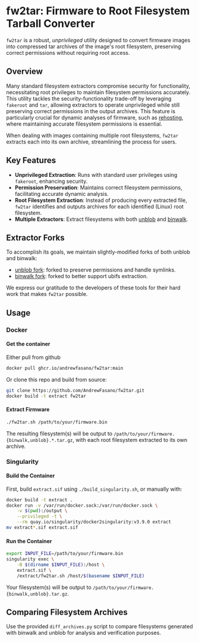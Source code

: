 # fw2tar: Firmware to Root Filesystem Tarball Converter

`fw2tar` is a robust, _unprivileged_ utility designed to convert firmware images into compressed tar archives of the image's root filesystem, preserving correct permissions without requiring root access.

## Overview

Many standard filesystem extractors compromise security for functionality, necessitating root privileges to maintain filesystem permissions accurately. This utility tackles the security-functionality trade-off by leveraging `fakeroot` and `tar`, allowing extractors to operate unprivileged while still preserving correct permissions in the output archives. This feature is particularly crucial for dynamic analyses of firmware, such as [rehosting](https://dspace.mit.edu/handle/1721.1/130505), where maintaining accurate filesystem permissions is essential.

When dealing with images containing multiple root filesystems, `fw2tar` extracts each into its own archive, streamlining the process for users.

## Key Features

- **Unprivileged Extraction**: Runs with standard user privileges using `fakeroot`, enhancing security.
- **Permission Preservation**: Maintains correct filesystem permissions, facilitating accurate dynamic analysis.
- **Root Filesystem Extraction**: Instead of producing every extracted file, `fw2tar` identifies and outputs archives for each identified (Linux) root filesystem.
- **Multiple Extractors**: Extract filesystems with both [unblob](https://github.com/onekey-sec/unblob/) and [binwalk](https://github.com/ReFirmLabs/binwalk).

## Extractor Forks
To accomplish its goals, we maintain slightly-modified forks of both unblob and binwalk:
- [unblob fork](https://github.com/andrewfasano/unblob): forked to preserve permissions and handle symlinks.
- [binwalk fork](https://github.com/andrewfasano/binwalk): forked to better support ubifs extraction.

We express our gratitude to the developers of these tools for their hard work that makes `fw2tar` possible.

## Usage

### Docker

#### Get the container

Either pull from github
```sh
docker pull ghcr.io/andrewfasano/fw2tar:main
```

Or clone this repo and build from source:
```sh
git clone https://github.com/AndrewFasano/fw2tar.git
docker build -t extract fw2tar
```

#### Extract Firmware

```sh
./fw2tar.sh /path/to/your/firmware.bin
```

The resulting filesystem(s) will be output to `/path/to/your/firmware.{binwalk,unblob}.*.tar.gz`, with each root filesystem extracted to its own archive.

### Singularity

#### Build the Container

First, build `extract.sif` using `./build_singularity.sh`, or manually with:

```sh
docker build -t extract .
docker run -v /var/run/docker.sock:/var/run/docker.sock \
    -v $(pwd):/output \
    --privileged -t \
    --rm quay.io/singularity/docker2singularity:v3.9.0 extract
mv extract*.sif extract.sif
```

#### Run the Container

```sh
export INPUT_FILE=/path/to/your/firmware.bin
singularity exec \
    -B $(dirname $INPUT_FILE):/host \
    extract.sif \
    /extract/fw2tar.sh /host/$(basename $INPUT_FILE)
```

Your filesystem(s) will be output to `/path/to/your/firmware.{binwalk,unblob}.tar.gz`.

## Comparing Filesystem Archives

Use the provided `diff_archives.py` script to compare filesystems generated with
binwalk and unblob for analysis and verification purposes.